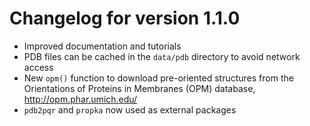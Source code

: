 Changelog for version 1.1.0
===========================

* Improved documentation and tutorials
* PDB files can be cached in the `data/pdb` directory to avoid network access
* New `opm()` function to download pre-oriented structures from the Orientations of Proteins in Membranes (OPM) database, http://opm.phar.umich.edu/
* `pdb2pqr` and `propka` now used as external packages

